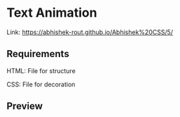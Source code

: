  # Text Animation
 
 Link: https://abhishek-rout.github.io/Abhishek%20CSS/5/
 
 ## Requirements
 
 HTML: File for structure
 
 CSS: File for decoration

 
 ## Preview
